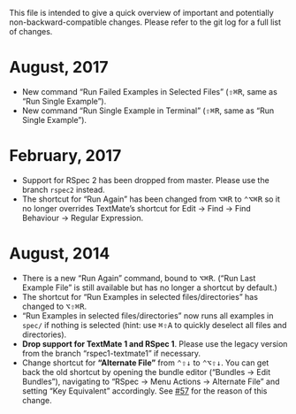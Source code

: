 This file is intended to give a quick overview of important and potentially non-backward-compatible changes. Please refer to the git log for a full list of changes.

# August, 2017
 * New command “Run Failed Examples in Selected Files” (<kbd>⇧⌘R</kbd>, same as “Run Single Example”).
 * New command “Run Single Example in Terminal” (<kbd>⇧⌘R</kbd>, same as “Run Single Example”).
 
# February, 2017
 * Support for RSpec 2 has been dropped from master. Please use the branch `rspec2` instead.
 * The shortcut for “Run Again” has been changed from <kbd>⌥⌘R</kbd> to <kbd>⌃⌥⌘R</kbd> so it no longer overrides  TextMate’s shortcut for Edit → Find → Find Behaviour → Regular Expression.
 
# August, 2014
 
 * There is a new “Run Again” command, bound to <kbd>⌥⌘R</kbd>. (“Run Last Example File” is still available but has no longer a shortcut by default.)
 * The shortcut for “Run Examples in selected files/directories” has changed to <kbd>⌥⇧⌘R</kbd>.
 * “Run Examples in selected files/directories” now runs all examples in `spec/` if nothing is selected (hint: use <kbd>⌘⇧A</kbd> to quickly deselect all files and directories).
 * __Drop support for TextMate 1 and RSpec 1__. Please use the legacy version from the branch “rspec1-textmate1” if necessary.
 * Change shortcut for __“Alternate File”__ from <kbd>⌃⇧↓</kbd> to <kbd>⌃⌥⇧↓</kbd>. You can get back the old shortcut by opening the bundle editor (“Bundles → Edit Bundles”), navigating to “RSpec → Menu Actions → Alternate File” and setting “Key Equivalent” accordingly. See [#57](https://github.com/rspec/rspec-tmbundle/issues/57) for the reason of this change.
